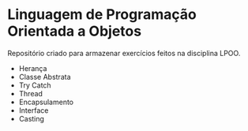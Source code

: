 # Linguagem de Programação Orientada a Objetos

Repositório criado para armazenar exercícios feitos na disciplina LPOO.

* Herança
* Classe Abstrata
* Try Catch
* Thread
* Encapsulamento
* Interface
* Casting